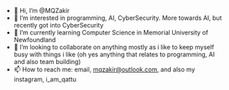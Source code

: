 - 👋 Hi, I’m @MQZakir
- 👀 I’m interested in programming, AI, CyberSecurity. More towards AI, but recently got into CyberSecurity
- 🌱 I’m currently learning Computer Science in Memorial University of Newfoundland
- 💞️ I’m looking to collaborate on anything mostly as i like to keep myself busy with things i like (oh yes anything that relates to programming, AI and also team building) 
- 📫 How to reach me: email, mqzakir@outlook.com, and also my instagram, i_am_qattu

<!---
MQZakir/MQZakir is a ✨ special ✨ repository because its `README.md` (this file) appears on your GitHub profile.
You can click the Preview link to take a look at your changes.
--->
